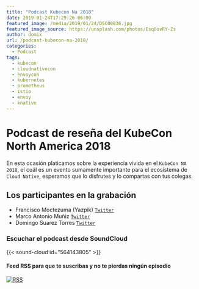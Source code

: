 ```yaml
---
title: "Podcast Kubecon Na 2018"
date: 2019-01-24T17:29:26-06:00
featured_image: /media/2019/01/24/DSC00836.jpg
featured_image_source: https://unsplash.com/photos/Esq0ovRY-Zs
author: domix
url: /podcast-kubecon-na-2018/
categories:
  - Podcast
tags:
  - kubecon
  - cloudnativecon
  - envoycon
  - kubernetes
  - prometheus
  - istio
  - envoy
  - knative
---
```



# Podcast de reseña del KubeCon North America 2018

En esta ocasión platicamos sobre la experiencia vivida en el `KubeCon NA 2018`, el cuál es un evento sumamente importante para el ecosistema de `Cloud Native`, esperamos que lo disfrutes y lo compartas con tus colegas.

## Los participantes en la grabación

* Francisco Moctezuma (Yazpik) [`Twitter`](https://twitter.com/yazpik)
* Marco Antonio Muñiz [`Twitter`](https://twitter.com/_markox)
* Domingo Suarez Torres [`Twitter`](https://twitter.com/domix)


### Escuchar el podcast desde SoundCloud

{{< sound-cloud id="564143805" >}}

#### Feed RSS para que te suscribas y no te pierdas ningún episodio

[![RSS](/RSS_Feed_Icon.jpg)](http://feeds.soundcloud.com/users/soundcloud:users:393589416/sounds.rss)